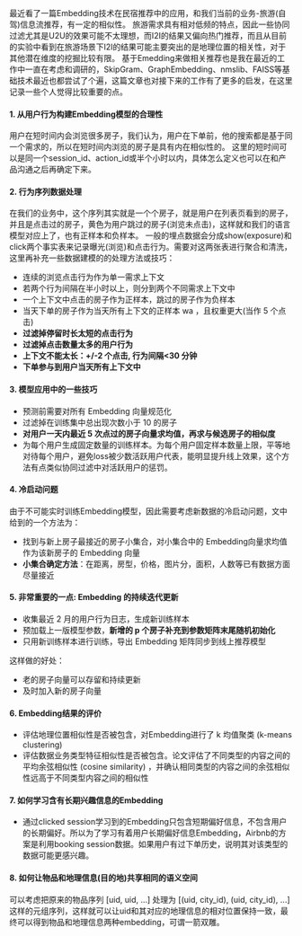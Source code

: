 最近看了一篇Embedding技术在民宿推荐中的应用，和我们当前的业务-旅游(自驾)信息流推荐，有一定的相似性。
旅游需求具有相对低频的特点，因此一些协同过滤尤其是U2U的效果可能不太理想，而I2I的结果又偏向热门推荐，而且从目前的实验中看到在旅游场景下I2I的结果可能主要突出的是地理位置的相关性，对于其他潜在维度的挖掘比较有限。
基于Emedding来做相关推荐也是我在最近的工作中一直在考虑和调研的，SkipGram、GraphEmbedding、nmslib、FAISS等基础技术最近也都尝试了个遍，这篇文章也对接下来的工作有了更多的启发，在这里记录一些个人觉得比较重要的点。
#### 1. 从用户行为构建Embedding模型的合理性
用户在短时间内会浏览很多房子，我们认为，用户在下单前，他的搜索都是基于同一个需求的，所以在短时间内浏览的房子是具有内在相似性的。
这里的短时间可以是同一个session_id、action_id或半个小时以内，具体怎么定义也可以在和产品沟通之后再确定下来。
#### 2. 行为序列数据处理
在我们的业务中，这个序列其实就是一个个房子，就是用户在列表页看到的房子，并且是点击过的房子，黄色为用户跳过的房子(浏览未点击)，这样就和我们的语言模型对应上了，也有正样本和负样本。
一般的埋点数据会分成show(exposure)和click两个事实表来记录曝光(浏览)和点击行为。需要对这两张表进行聚合和清洗，这里再补充一些数据建模的的处理方法或技巧：
- 连续的浏览点击行为作为单一需求上下文
- 若两个行为间隔在半小时以上，则分到两个不同需求上下文中
- 一个上下文中点击的房子作为正样本，跳过的房子作为负样本
- 当天下单的房子作为当天所有上下文的正样本 wa ，且权重更大(当作 5 个点击)
- **过滤掉停留时长太短的点击行为**
- **过滤掉点击数量太多的用户行为**
- **上下文不能太长：+/-2 个点击, 行为间隔<30 分钟**
- **下单参与到用户当天所有上下文中**

#### 3. 模型应用中的一些技巧
- 预测前需要对所有 Embedding 向量规范化
- 过滤掉在训练集中总出现次数小于 10 的房子
- **对用户一天内最近 5 次点过的房子向量求均值，再求与候选房子的相似度**
- 为每个用户生成固定数量的训练样本。为每个用户固定样本数量上限，平等地对待每个用户，避免loss被少数活跃用户代表，能明显提升线上效果，这个方法有点类似协同过滤中对活跃用户的惩罚。

#### 4. **冷启动**问题
由于不可能实时训练Embedding模型，因此需要考虑新数据的冷启动问题，文中给到的一个方法为：
- 找到与新上房子最接近的房子小集合，对小集合中的 Embedding向量求均值作为该新房子的 Embedding 向量
- **小集合确定方法**：在距离，房型，价格，图片分，面积，人数等已有数据方面尽量接近

#### 5. **非常重要的一点:  Embedding 的持续迭代更新**
- 收集最近 2 月的用户行为日志，生成新训练样本
- 预加载上一版模型参数，**新增的 p 个房子补充到参数矩阵末尾随机初始化**
- 只用新训练样本进行训练，导出 Embedding 矩阵同步到线上推荐模型

这样做的好处：
- 老的房子向量可以存留和持续更新
- 及时加入新的房子向量

#### 6. Embedding结果的评价
 - 评估地理位置相似性是否被包含，对Embedding进行了 k 均值聚类 (k-means clustering)
 - 评估数据业务类型特征相似性是否被包含。论文评估了不同类型的内容之间的平均余弦相似性 (cosine similarity) ，并确认相同类型的内容之间的余弦相似性远高于不同类型内容之间的相似性
 
#### 7. 如何学习含有长期兴趣信息的Embedding
 - 通过clicked session学习到的Embedding只包含短期偏好信息，不包含用户的长期偏好。所以为了学习有着用户长期偏好信息Embedding，Airbnb的方案是利用booking session数据。如果用户有过下单历史，说明其对该类型的数据可能更感兴趣。

#### 8. 如何让物品和地理信息(目的地)共享相同的语义空间
可以考虑把原来的物品序列 [uid, uid, ...] 处理为 [(uid, city_id), (uid, city_id), ...] 这样的元组序列，这样就可以让uid和其对应的地理信息的相对位置保持一致，最终可以得到物品和地理信息两种embedding，可谓一箭双雕。

